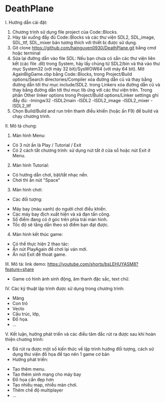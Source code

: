 # DeathPlane
I. Hướng dẫn cài đặt:
1. Chương trình sử dụng file project của Code::Blocks.
2. Hày tải xuống đầy đủ Code::Blocks và các thư viện SDL2, SDL_image, SDL_ttf, SDL_mixer bản tương thích với thiết bị được sử dụng.
3. Git clone https://github.com/hainguyen0930/DeathPlane.git bằng cmd hoặc terminal
4. Sửa lại đường dẫn vào file SDL:
Nếu bạn chưa có sẵn các thư viện liên kết (các file .dll) trong System, hãy lấy chúng từ SDL2/bin và thả vào thư mục System32 (với máy 32 bit)/SysWOW64 (với máy 64 bit).
Mở AgainBigGame.cbp bằng Code::Blocks, trong Project/Build options/Search directories/Compiler xóa đường dẫn cũ và thay bằng đường dẫn tới thư mục include/SDL2. trong Linkers xóa đường dẫn cũ và thay bằng đường dẫn tới thư mục lib ứng với các thư viện trên.
Trong phần Other linker options trong Project/Build options/Linker settings ghi đầy đủ: -lmingw32 -lSDL2main -lSDL2 -lSDL2_image -lSDL2_mixer -lSDL2_ttf
5. Chọn Build/Build and run trên thanh điều khiển (hoặc ấn F9) để build và chạy chương trình.

II. Mô tả chung:
1. Màn hình Menu:
- Có 3 nút ấn là Play / Tutorial / Exit
- Có 2 cách tắt chương trình: sử dụng nút tắt ở cửa sổ hoặc nút Exit ở Menu.
2. Màn hình Tutorial:
- Có hướng dẫn chơi, bật/tắt nhạc nền.
- Chơi thì ấn nút "Space"
3. Màn hình chơi:
- Các đối tượng:
+ Máy bay (màu xanh) do người chơi điều khiển.
+ Các máy bay địch xuất hiện và xả đạn tấn công.
+ Số điểm đang có ở góc trên phía trái màn hình.
+ Tốc độ sẽ tằng dần theo sô điểm bạn đạt được.
4. Màn hình kết thúc game:
- Có thể thực hiện 2 thao tác:
- Ấn nút PlayAgain để chơi lại ván mới.
- Ấn nút Exit để thoát game.

III. Mô tả:
link demo: https://youtube.com/shorts/bsLEHUYASM8?feature=share
- Game có hình ảnh sinh động, âm thanh đặc sắc, text chữ.

IV. Các kỹ thuật lập trình được sử dụng trong chương trình:
- Mảng
- Con trỏ
- Vecto
- Cấu trúc, lớp,
- Đồ họa.
- ...

V. Kết luận, hướng phát triển và các điều tâm đắc rút ra được sau khi hoàn thiện chương trình:
- Đã rút ra được một số kiến thức về lập trình hướng đối tượng, cách sử dụng thư viện đồ họa để tạo nên 1 game cơ bản
- Hướng phát triển:
+ Tạo thêm menu.
+ Tao thêm sinh mạng cho máy bay
+ Đồ họa cần đẹp hơn
+ Tạo nhiều map, nhiều màn chơi.
+ Thêm chế độ multiplayer
+ ...

